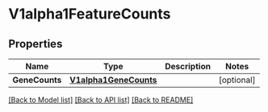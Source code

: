 # V1alpha1FeatureCounts

## Properties

Name | Type | Description | Notes
------------ | ------------- | ------------- | -------------
**GeneCounts** | [**V1alpha1GeneCounts**](v1alpha1GeneCounts.md) |  | [optional] 

[[Back to Model list]](../README.md#documentation-for-models) [[Back to API list]](../README.md#documentation-for-api-endpoints) [[Back to README]](../README.md)


